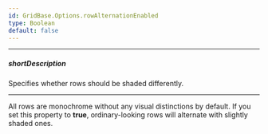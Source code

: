 ```yaml
---
id: GridBase.Options.rowAlternationEnabled
type: Boolean
default: false
---
```

---
##### shortDescription
Specifies whether rows should be shaded differently.

---
All rows are monochrome without any visual distinctions by default. If you set this property to **true**, ordinary-looking rows will alternate with slightly shaded ones.